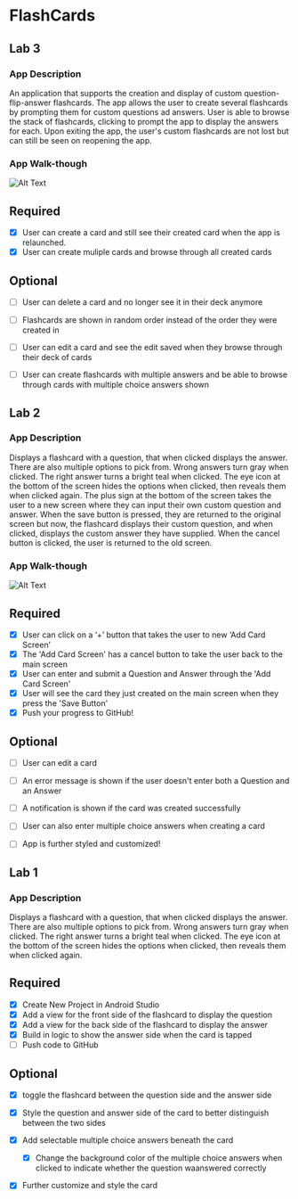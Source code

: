 # FlashCards
## Lab 3

### App Description
An application that supports the creation and display of custom question-flip-answer flashcards.
The app allows the user to create several flashcards by prompting them for custom questions ad answers. User is able to browse the stack of flashcards, clicking to prompt the app to display the answers for each. Upon exiting the app, the user's custom flashcards are not lost but can still be seen on reopening the app.

### App Walk-though
![Alt Text](https://media.giphy.com/media/CCU5j6cipAM1l9OgNQ/giphy.gif)

## Required
- [X] User can create a card and still see their created card when the app is relaunched.
- [X] User can create muliple cards and browse through all created cards

## Optional
- [ ] User can delete a card and no longer see it in their deck anymore
- [ ] Flashcards are shown in random order instead of the order they were created in
- [ ] User can edit a card and see the edit saved when they browse through their deck of cards
- [ ] User can create flashcards with multiple answers and be able to browse through cards with multiple choice answers shown


## Lab 2

### App Description
Displays a flashcard with a question, that when clicked displays the answer. There are also multiple options to pick from. Wrong answers turn gray when clicked. The right answer turns a bright teal when clicked. The eye icon at the bottom of the screen hides the options when clicked, then reveals them when clicked again.
The plus sign at the bottom of the screen takes the user to a new screen where they can input their own custom question and answer. When the save button is pressed, they are returned to the original screen but now, the flashcard displays their custom question, and when clicked, displays the custom answer they have supplied. When the cancel button is clicked, the user is returned to the old screen.

### App Walk-though
![Alt Text](https://media.giphy.com/media/1hZbDiHHmmMBm2azoH/giphy.gif)

## Required
- [X] User can click on a ‘+’ button that takes the user to new ‘Add Card Screen’
- [X] The 'Add Card Screen' has a cancel button to take the user back to the main screen
- [X] User can enter and submit a Question and Answer through the 'Add Card Screen'
- [X] User will see the card they just created on the main screen when they press the 'Save Button'
- [X] Push your progress to GitHub!

## Optional
- [ ] User can edit a card
- [ ] An error message is shown if the user doesn't enter both a Question and an Answer
- [ ] A notification is shown if the card was created successfully
- [ ] User can also enter multiple choice answers when creating a card
- [ ] App is further styled and customized!



## Lab 1

### App Description
Displays a flashcard with a question, that when clicked displays the answer. There are also multiple options to pick from. Wrong answers turn gray when clicked. The right answer turns a bright teal when clicked. The eye icon at the bottom of the screen hides the options when clicked, then reveals them when clicked again.

## Required
- [X] Create New Project in Android Studio
- [X] Add a view for the front side of the flashcard to display the question
- [X] Add a view for the back side of the flashcard to display the answer
- [X] Build in logic to show the answer side when the card is tapped
- [ ] Push code to GitHub
## Optional
- [X] toggle the flashcard between the question side and the answer side
- [X] Style the question and answer side of the card to better distinguish between the two sides
- [X] Add selectable multiple choice answers beneath the card
   - [X] Change the background color of the multiple choice answers when clicked to indicate whether the question waanswered correctly
- [X] Further customize and style the card

